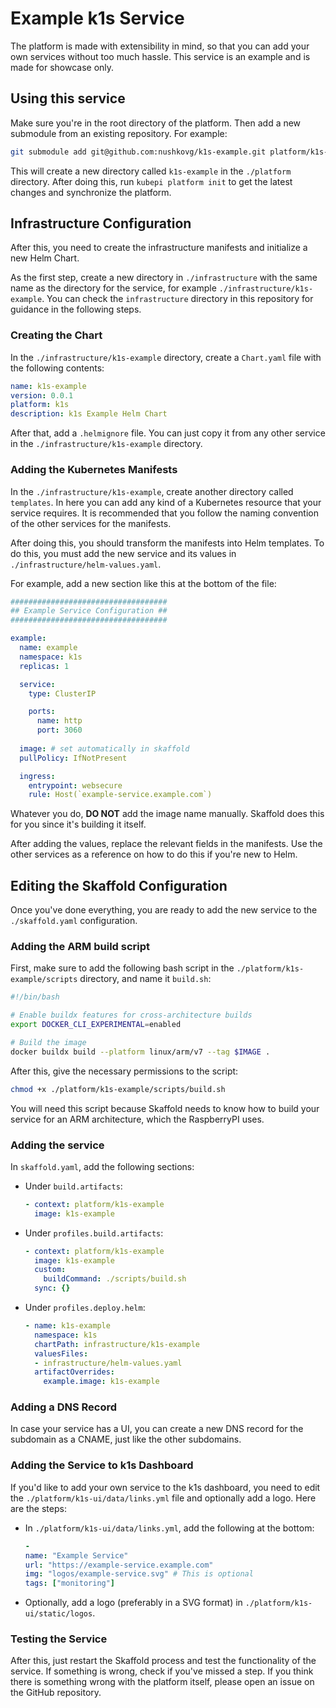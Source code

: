 # Example k1s Service

The platform is made with extensibility in mind, so that you can add your own services without too much hassle. This service is an example and is made for showcase only.

## Using this service

Make sure you're in the root directory of the platform. Then add a new submodule from an existing repository. For example:

```bash
git submodule add git@github.com:nushkovg/k1s-example.git platform/k1s-example
```

This will create a new directory called `k1s-example` in the `./platform` directory. After doing this, run `kubepi platform init` to get the latest changes and synchronize the platform.

## Infrastructure Configuration

After this, you need to create the infrastructure manifests and initialize a new Helm Chart.

As the first step, create a new directory in `./infrastructure` with the same name as the directory for the service, for example `./infrastructure/k1s-example`. You can check the `infrastructure` directory in this repository for guidance in the following steps.

### Creating the Chart

In the `./infrastructure/k1s-example` directory, create a `Chart.yaml` file with the following contents:

```yaml
name: k1s-example
version: 0.0.1
platform: k1s
description: k1s Example Helm Chart

```

After that, add a `.helmignore` file. You can just copy it from any other service in the `./infrastructure/k1s-example` directory.

### Adding the Kubernetes Manifests

In the `./infrastructure/k1s-example`, create another directory called `templates`. In here you can add any kind of a Kubernetes resource that your service requires. It is recommended that you follow the naming convention of the other services for the manifests.

After doing this, you should transform the manifests into Helm templates. To do this, you must add the new service and its values in `./infrastructure/helm-values.yaml`.

For example, add a new section like this at the bottom of the file:

```yaml
###################################
## Example Service Configuration ##
###################################

example:
  name: example
  namespace: k1s
  replicas: 1

  service:
    type: ClusterIP

    ports:
      name: http
      port: 3060
  
  image: # set automatically in skaffold
  pullPolicy: IfNotPresent

  ingress:
    entrypoint: websecure
    rule: Host(`example-service.example.com`)
```

Whatever you do, **DO NOT** add the image name manually. Skaffold does this for you since it's building it itself.

After adding the values, replace the relevant fields in the manifests. Use the other services as a reference on how to do this if you're new to Helm.

## Editing the Skaffold Configuration

Once you've done everything, you are ready to add the new service to the `./skaffold.yaml` configuration.

### Adding the ARM build script

First, make sure to add the following bash script in the `./platform/k1s-example/scripts` directory, and name it `build.sh`:

```bash
#!/bin/bash

# Enable buildx features for cross-architecture builds
export DOCKER_CLI_EXPERIMENTAL=enabled

# Build the image
docker buildx build --platform linux/arm/v7 --tag $IMAGE .
```

After this, give the necessary permissions to the script:

```bash
chmod +x ./platform/k1s-example/scripts/build.sh
```

You will need this script because Skaffold needs to know how to build your service for an ARM architecture, which the RaspberryPI uses.

### Adding the service

In `skaffold.yaml`, add the following sections:

- Under `build.artifacts`:
  
  ```yaml
  - context: platform/k1s-example
    image: k1s-example
  ```

- Under `profiles.build.artifacts`:

  ```yaml
  - context: platform/k1s-example
    image: k1s-example
    custom:
      buildCommand: ./scripts/build.sh
    sync: {}
  ```

- Under `profiles.deploy.helm`:

  ```yaml
  - name: k1s-example
    namespace: k1s
    chartPath: infrastructure/k1s-example
    valuesFiles:
    - infrastructure/helm-values.yaml
    artifactOverrides:
      example.image: k1s-example
  ```

### Adding a DNS Record

In case your service has a UI, you can create a new DNS record for the subdomain as a CNAME, just like the other subdomains.

### Adding the Service to k1s Dashboard

If you'd like to add your own service to the k1s dashboard, you need to edit the `./platform/k1s-ui/data/links.yml` file and optionally add a logo. Here are the steps:

- In `./platform/k1s-ui/data/links.yml`, add the following at the bottom:

  ```yaml
  -
  name: "Example Service"
  url: "https://example-service.example.com"
  img: "logos/example-service.svg" # This is optional
  tags: ["monitoring"]
  ```

- Optionally, add a logo (preferably in a SVG format) in `./platform/k1s-ui/static/logos`.

### Testing the Service

After this, just restart the Skaffold process and test the functionality of the service. If something is wrong, check if you've missed a step. If you think there is something wrong with the platform itself, please open an issue on the GitHub repository.
